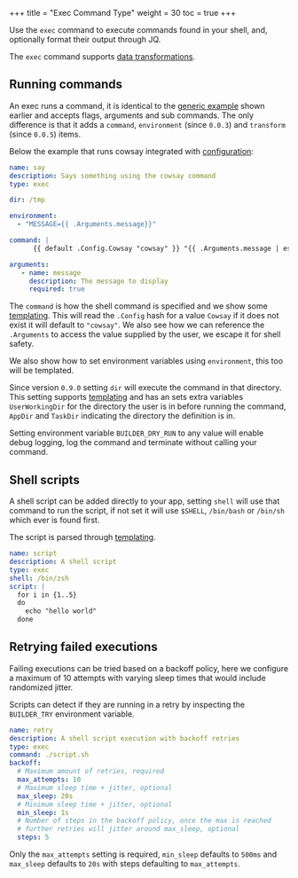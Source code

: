 +++
title = "Exec Command Type"
weight = 30
toc = true
+++

Use the `exec` command to execute commands found in your shell, and, optionally format their output through JQ.

The `exec` command supports [data transformations](../transformations).

## Running commands

An exec runs a command, it is identical to the [generic example](../common-settings/) shown earlier and accepts flags, arguments and sub commands.  The only difference is that it adds a `command`, `environment` (since `0.0.3`) and `transform` (since `0.0.5`) items.

Below the example that runs cowsay integrated with [configuration](Configuration):

```yaml
name: say
description: Says something using the cowsay command
type: exec

dir: /tmp

environment:
  - "MESSAGE={{ .Arguments.message}}"

command: |
      {{ default .Config.Cowsay "cowsay" }} "{{ .Arguments.message | escape }}"

arguments:
   - name: message
     description: The message to display
     required: true
```

The `command` is how the shell command is specified and we show some [templating](../templating).  This will read the `.Config` hash for a value `Cowsay` if it does not exist it will default to `"cowsay"`. We also see how we can reference the `.Arguments` to access the value supplied by the user, we escape it for shell safety.

We also show how to set environment variables using `environment`, this too will be templated.

Since version `0.9.0` setting `dir` will execute the command in that directory. This setting supports [templating](../templating) and has an sets extra variables `UserWorkingDir` for the directory the user is in before running the command, `AppDir` and `TaskDir` indicating the directory the definition is in.

Setting environment variable `BUILDER_DRY_RUN` to any value will enable debug logging, log the command and terminate without calling your command.

## Shell scripts

A shell script can be added directly to your app, setting `shell` will use that command to run the script, if not set it will use `$SHELL`, `/bin/bash` or `/bin/sh` which ever is found first.

The script is parsed through [templating](../templating).

```yaml
name: script
description: A shell script
type: exec
shell: /bin/zsh
script: |
  for i in {1..5}
  do
    echo "hello world"
  done
```

## Retrying failed executions

Failing executions can be tried based on a backoff policy, here we configure a maximum of 10 attempts with varying sleep
times that would include randomized jitter.

Scripts can detect if they are running in a retry by inspecting the `BUILDER_TRY` environment variable.

```yaml
name: retry
description: A shell script execution with backoff retries
type: exec
command: ./script.sh
backoff:
  # Maximum amount of retries, required
  max_attempts: 10
  # Maximum sleep time + jitter, optional
  max_sleep: 20s
  # Minimum sleep time + jitter, optional
  min_sleep: 1s
  # Number of steps in the backoff policy, once the max is reached
  # further retries will jitter around max_sleep, optional
  steps: 5
```

Only the `max_attempts` setting is required, `min_sleep` defaults to `500ms` and `max_sleep` defaults to `20s` with steps
defaulting to `max_attempts`.

